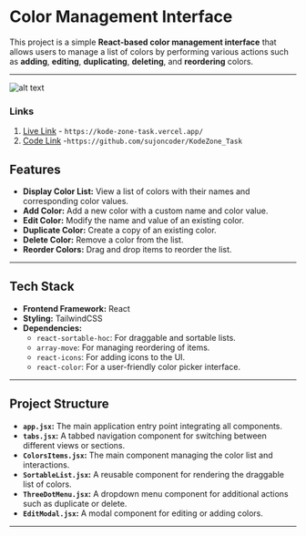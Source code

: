 # Color Management Interface

This project is a simple **React-based color management interface** that allows users to manage a list of colors by performing various actions such as **adding**, **editing**, **duplicating**, **deleting**, and **reordering** colors.

---
![alt text](https://i.ibb.co.com/P5m3qdT/color-edit.png)

### Links
1. [Live Link](https://kode-zen-task.vercel.app/) - `https://kode-zone-task.vercel.app/`
2. [Code Link](https://github.com/sujoncoder/KodeZen_Task) -`https://github.com/sujoncoder/KodeZone_Task`





## Features

- **Display Color List:** View a list of colors with their names and corresponding color values.
- **Add Color:** Add a new color with a custom name and color value.
- **Edit Color:** Modify the name and value of an existing color.
- **Duplicate Color:** Create a copy of an existing color.
- **Delete Color:** Remove a color from the list.
- **Reorder Colors:** Drag and drop items to reorder the list.

---

## Tech Stack

- **Frontend Framework:** React
- **Styling:** TailwindCSS
- **Dependencies:**  
  - `react-sortable-hoc`: For draggable and sortable lists.  
  - `array-move`: For managing reordering of items.  
  - `react-icons`: For adding icons to the UI.  
  - `react-color`: For a user-friendly color picker interface.

---

## Project Structure

- **`app.jsx`:** The main application entry point integrating all components.
- **`tabs.jsx`:** A tabbed navigation component for switching between different views or sections.
- **`ColorsItems.jsx`:** The main component managing the color list and interactions.
- **`SortableList.jsx`:** A reusable component for rendering the draggable list of colors.
- **`ThreeDotMenu.jsx`:** A dropdown menu component for additional actions such as duplicate or delete.
- **`EditModal.jsx`:** A modal component for editing or adding colors.

---